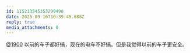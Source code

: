 ```yaml
---
id: 115213545353299490
date: 2025-09-16T10:39:45.688Z
reply: true
media_attachments: 0
---
```


<p><span class="h-card" translate="no"><a href="https://social.1900.live/@1900" class="u-url mention" rel="nofollow noopener" target="_blank">@<span>1900</span></a></span> 以前的车子都好搞，现在的电车不好搞。但是我觉得以前的车子更安全。</p>
